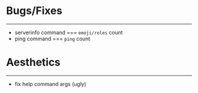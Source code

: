# Bugs/Fixes
---
- serverinfo command === `emoji/roles` count
- ping command === `ping` count

# Aesthetics
---
- fix help command args (ugly)